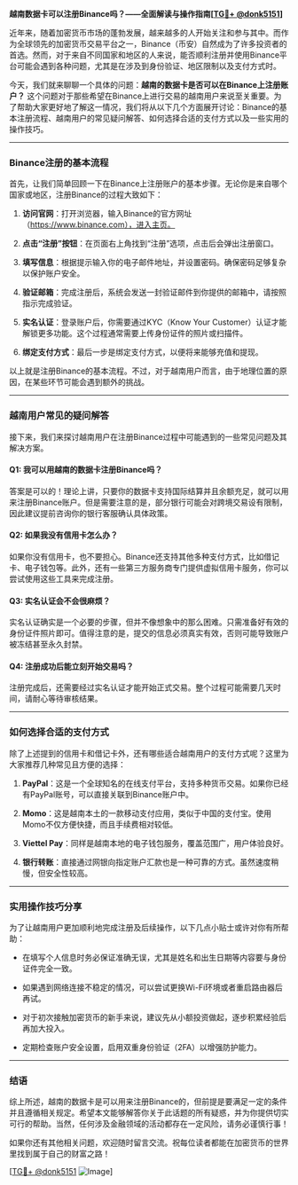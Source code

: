 **越南数据卡可以注册Binance吗？——全面解读与操作指南[[TG💪+ @donk5151](https://t.me/s/donk5151)]**

近年来，随着加密货币市场的蓬勃发展，越来越多的人开始关注和参与其中。而作为全球领先的加密货币交易平台之一，Binance（币安）自然成为了许多投资者的首选。然而，对于来自不同国家和地区的人来说，能否顺利注册并使用Binance平台可能会遇到各种问题，尤其是在涉及到身份验证、地区限制以及支付方式时。

今天，我们就来聊聊一个具体的问题：**越南的数据卡是否可以在Binance上注册账户？** 这个问题对于那些希望在Binance上进行交易的越南用户来说至关重要。为了帮助大家更好地了解这一情况，我们将从以下几个方面展开讨论：Binance的基本注册流程、越南用户的常见疑问解答、如何选择合适的支付方式以及一些实用的操作技巧。

---

### Binance注册的基本流程

首先，让我们简单回顾一下在Binance上注册账户的基本步骤。无论你是来自哪个国家或地区，注册Binance的过程大致如下：

1. **访问官网**：打开浏览器，输入Binance的官方网址（https://www.binance.com），进入主页。
   
2. **点击“注册”按钮**：在页面右上角找到“注册”选项，点击后会弹出注册窗口。

3. **填写信息**：根据提示输入你的电子邮件地址，并设置密码。确保密码足够复杂以保护账户安全。

4. **验证邮箱**：完成注册后，系统会发送一封验证邮件到你提供的邮箱中，请按照指示完成验证。

5. **实名认证**：登录账户后，你需要通过KYC（Know Your Customer）认证才能解锁更多功能。这个过程通常需要上传身份证件的照片或扫描件。

6. **绑定支付方式**：最后一步是绑定支付方式，以便将来能够充值和提现。

以上就是注册Binance的基本流程。不过，对于越南用户而言，由于地理位置的原因，在某些环节可能会遇到额外的挑战。

---

### 越南用户常见的疑问解答

接下来，我们来探讨越南用户在注册Binance过程中可能遇到的一些常见问题及其解决方案。

#### Q1: 我可以用越南的数据卡注册Binance吗？

答案是可以的！理论上讲，只要你的数据卡支持国际结算并且余额充足，就可以用来注册Binance账户。但是需要注意的是，部分银行可能会对跨境交易设有限制，因此建议提前咨询你的银行客服确认具体政策。

#### Q2: 如果我没有信用卡怎么办？

如果你没有信用卡，也不要担心。Binance还支持其他多种支付方式，比如借记卡、电子钱包等。此外，还有一些第三方服务商专门提供虚拟信用卡服务，你可以尝试使用这些工具来完成注册。

#### Q3: 实名认证会不会很麻烦？

实名认证确实是一个必要的步骤，但并不像想象中的那么困难。只需准备好有效的身份证件照片即可。值得注意的是，提交的信息必须真实有效，否则可能导致账户被冻结甚至永久封禁。

#### Q4: 注册成功后能立刻开始交易吗？

注册完成后，还需要经过实名认证才能开始正式交易。整个过程可能需要几天时间，请耐心等待审核结果。

---

### 如何选择合适的支付方式

除了上述提到的信用卡和借记卡外，还有哪些适合越南用户的支付方式呢？这里为大家推荐几种常见且方便的选择：

1. **PayPal**：这是一个全球知名的在线支付平台，支持多种货币交易。如果你已经有PayPal账号，可以直接关联到Binance账户中。

2. **Momo**：这是越南本土的一款移动支付应用，类似于中国的支付宝。使用Momo不仅方便快捷，而且手续费相对较低。

3. **Viettel Pay**：同样是越南本地的电子钱包服务，覆盖范围广，用户体验良好。

4. **银行转账**：直接通过网银向指定账户汇款也是一种可靠的方式。虽然速度稍慢，但安全性较高。

---

### 实用操作技巧分享

为了让越南用户更加顺利地完成注册及后续操作，以下几点小贴士或许对你有所帮助：

- 在填写个人信息时务必保证准确无误，尤其是姓名和出生日期等内容要与身份证件完全一致。
  
- 如果遇到网络连接不稳定的情况，可以尝试更换Wi-Fi环境或者重启路由器后再试。

- 对于初次接触加密货币的新手来说，建议先从小额投资做起，逐步积累经验后再加大投入。

- 定期检查账户安全设置，启用双重身份验证（2FA）以增强防护能力。

---

### 结语

综上所述，越南的数据卡是可以用来注册Binance的，但前提是要满足一定的条件并且遵循相关规定。希望本文能够解答你关于此话题的所有疑惑，并为你提供切实可行的帮助。当然，任何涉及金融领域的活动都存在一定风险，请务必谨慎行事！

如果你还有其他相关问题，欢迎随时留言交流。祝每位读者都能在加密货币的世界里找到属于自己的财富之路！

[[TG💪+ @donk5151](https://t.me/s/donk5151) ![Image](https://i.postimg.cc/rwNCRYN7/Snipaste-2025-04-30-17-27-05.png)]